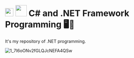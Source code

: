 #  <img src="https://arnaldoaf.github.io/img/csharp.svg" width="27">&nbsp;<img src="https://cdn.worldvectorlogo.com/logos/dot-net-core-7.svg" width="37"> C# and .NET Framework Programming 🖥️🔢
It's my repository of .NET programming.

![1_7I6oONv2fGLQJcNEFA4QSw](https://user-images.githubusercontent.com/61624336/114978169-3ef11200-9e5f-11eb-8621-63964ccd0af6.png)
